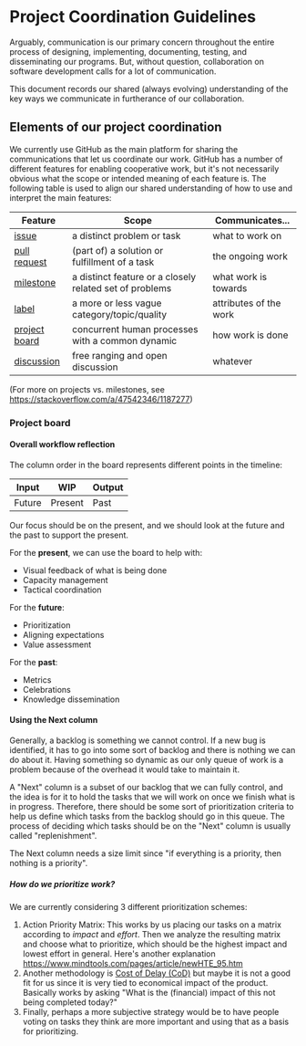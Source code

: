 # Project Coordination Guidelines

Arguably, communication is our primary concern throughout the entire process of
designing, implementing, documenting, testing, and disseminating our programs.
But, without question, collaboration on software development calls for a lot of
communication.

This document records our shared (always evolving) understanding of the key ways
we communicate in furtherance of our collaboration.

## Elements of our project coordination

We currently use GitHub as the main platform for sharing the communications
that let us coordinate our work. GitHub has a number of different features for
enabling cooperative work, but it's not necessarily obvious what the scope or
intended meaning of each feature is. The following table is used to align our
shared understanding of how to use and interpret the main features:

| Feature                  | Scope                                                   | Communicates...        |
|--------------------------|---------------------------------------------------------|------------------------|
| [issue][issues]          | a distinct problem or task                              | what to work on        |
| [pull request][prs]      | (part of) a solution or fulfillment of a task           | the ongoing work       |
| [milestone][milestones]  | a distinct feature or a closely related set of problems | what work is towards   |
| [label][labels]          | a more or less vague category/topic/quality             | attributes of the work |
| [project board][project] | concurrent human processes with a common dynamic        | how work is done       |
| [discussion][discussion] | free ranging and open discussion                        | whatever               |

(For more on projects vs. milestones, see
https://stackoverflow.com/a/47542346/1187277)

[issues]: https://github.com/informalsystems/apalache/issues
[prs]: https://github.com/informalsystems/apalache/pulls
[milestones]: https://github.com/informalsystems/apalache/milestones
[labels]: https://github.com/informalsystems/apalache/issues/labels
[project]: https://github.com/orgs/informalsystems/projects/30
[discussion]: https://github.com/informalsystems/apalache/discussions

### Project board

#### Overall workflow reflection

The column order in the board represents different points in the timeline:

| Input  | WIP     | Output |
|--------|---------|--------|
| Future | Present | Past   |

Our focus should be on the present, and we should look at the future and the
past to support the present.

For the **present**, we can use the board to help with:
- Visual feedback of what is being done
- Capacity management
- Tactical coordination

For the **future**:
- Prioritization
- Aligning expectations
- Value assessment

For the **past**:
- Metrics
- Celebrations
- Knowledge dissemination

#### Using the **Next** column

Generally, a backlog is something we cannot control. If a new bug is identified,
it has to go into some sort of backlog and there is nothing we can do about it.
Having something so dynamic as our only queue of work is a problem because of
the overhead it would take to maintain it.

A "Next" column is a subset of our backlog that we can fully control, and the
idea is for it to hold the tasks that we will work on once we finish what is in
progress. Therefore, there should be some sort of prioritization criteria to
help us define which tasks from the backlog should go in this queue. The process
of deciding which tasks should be on the "Next" column is usually called
"replenishment".

The Next column needs a size limit since "if everything is a priority, then
nothing is a priority".

##### How do we prioritize work?

We are currently considering 3 different prioritization schemes:

1. Action Priority Matrix: This works by us placing our tasks on a matrix
   according to _impact_ and _effort_. Then we analyze the resulting matrix and
   choose what to prioritize, which should be the highest impact and lowest
   effort in general. Here's another explanation
   https://www.mindtools.com/pages/article/newHTE_95.htm
2. Another methodology is [Cost of Delay
   (CoD)](https://kanbanize.com/lean-management/value-waste/cost-of-delay) but
   maybe it is not a good fit for us since it is very tied to economical impact
   of the product. Basically works by asking "What is the (financial) impact of
   this not being completed today?"
3. Finally, perhaps a more subjective strategy would be to have people voting on
   tasks they think are more important and using that as a basis for
   prioritizing.

